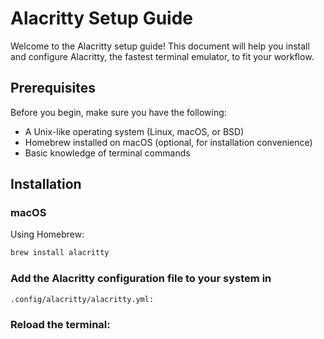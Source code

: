 # Alacritty Setup Guide

Welcome to the Alacritty setup guide! This document will help you install and configure Alacritty, the fastest terminal emulator, to fit your workflow.

## Prerequisites

Before you begin, make sure you have the following:

- A Unix-like operating system (Linux, macOS, or BSD)
- Homebrew installed on macOS (optional, for installation convenience)
- Basic knowledge of terminal commands

## Installation

### macOS

Using Homebrew:

```bash
brew install alacritty
```
### Add the Alacritty configuration file to your system in 
```
.config/alacritty/alacritty.yml:
```

### Reload the terminal:
